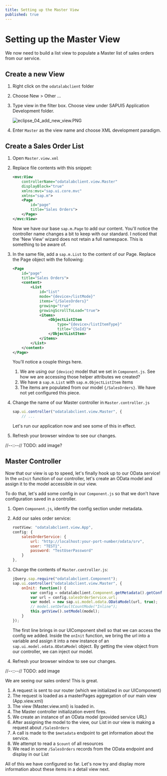 ```yaml
---
title: Setting up the Master View
published: true
---
```


# Setting up the Master View

We now need to build a list view to populate a Master list of sales orders from our service.

## Create a new View

1. Right click on the `odatalabclient` folder
1. Choose New > Other &hellip;
1. Type view in the filter box. Choose view under SAPUI5 Application Development folder.

    ![eclipse_04_add_new_view.PNG]({{site.baseurl}}/img/eclipse_04_add_new_view.PNG)

1. Enter `Master` as the view name and choose XML development paradigm.

## Create a Sales Order List

1. Open `Master.view.xml`

1. Replace file contents with this snippet:

    ```xml
    <mvc:View
        controllerName="odatalabclient.view.Master"
        displayBlock="true"
        xmlns:mvc="sap.ui.core.mvc"
        xmlns="sap.m">
        <Page
            id="page"
            title="Sales Orders">
        </Page>
    </mvc:View>
    ```

    Now we have our base `sap.m.Page` to add our content. You'll notice the controller name changes a bit to keep with our standard. I noticed that the 'New View' wizard does not retain a full namespace. This is something to be aware of.

1. In the same file, add a `sap.m.List` to the content of our Page. Replace the Page object with the following:

    ```xml
    <Page
        id="page"
        title="Sales Orders">
        <content>
            <List
                id="list"
                mode="{device>/listMode}"
                items="{/SalesOrders}"
                growing="true"
                growingScrollToLoad="true">
                <items>
                    <ObjectListItem
                        type="{device>/listItemType}"
                        title="{SoId}">
                    </ObjectListItem>
                </items>
            </List>
        </content>
    </Page>
    ```

    You'll notice a couple things here.

    1. We are using our `{device}` model that we set in `Component.js`. See how we are accessing those helper attributes we created?
    1. We have a `sap.m.List` with `sap.m.ObjectListItem` items
    1. The items are populated from our model `{/SalesOrders}`. We have not yet configured this piece.

1. Change the name of our Master controller in `Master.controller.js`

    ```js
    sap.ui.controller("odatalabclient.view.Master", {
        // ...
    ```

    Let's run our application now and see some of this in effect.

1. Refresh your browser window to see our changes.

//--::--// TODO: add image?

## Master Controller

Now that our view is up to speed, let's finally hook up to our OData service! In the `onInit` function of our controller, let's create an OData model and assign it to the model accessible in our view.

To do that, let's add some config in our `Component.js` so that we don't have configuration saved in a controller.

1. Open `Component.js`, identify the config section under metadata.
1. Add our sales order service:

    ```js
    rootView: "odatalabclient.view.App",
    config: {
        salesOrderService: {
            url: "http://localhost:your-port-number/odata/srv",
            user: "TEST1",
            password: "TestUserPassword"
        }
    },
    ```

1. Change the contents of `Master.controller.js`:

    ```js
    jQuery.sap.require("odatalabclient.Component");
    sap.ui.controller("odatalabclient.view.Master", {
        onInit: function() {
            var config = odatalabclient.Component.getMetadata().getConfig();
            var url = config.salesOrderService.url;
            var model = new sap.ui.model.odata.ODataModel(url, true);
            // model.setDefaultCountMode("Inline");
            this.getView().setModel(model);
        }
    });
    ```

    The first line brings in our UIComponent shell so that we can access the config we added. Inside the `onInit` function, we bring the url into a variable and assign it into a new instance of an `sap.ui.model.odata.ODataModel` object. By getting the view object from our controller, we can inject our model.

1. Refresh your browser window to see our changes.

//--::--// TODO: add image

We are seeing our sales orders! This is great.

1. A request is sent to our router (which we initialized in our UIComponent)
1. The request is loaded as a masterPages aggregation of our main view (App.view.xml)
1. The view (Master.view.xml) is loaded in.
1. The Master controller initialization event fires.
1. We create an instance of an OData model (provided service URL)
1. After assigning the model to the view, our List in our view is making a request about `/SalesOrders`
  1. A call is made to the `$metadata` endpoint to get information about the service.
  1. We attempt to read a `$count` of all resources
  1. We read in some `/SalesOrders` records from the OData endpoint and display in our List

All of this we have configured so far. Let's now try and display more information about these items in a detail view next.
